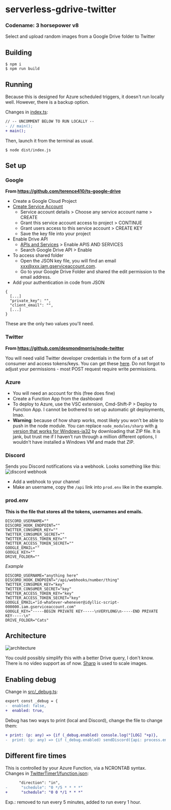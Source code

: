 # serverless-gdrive-twitter
### Codename: 3 horsepower v8
Select and upload random images from a Google Drive folder to Twitter

## Building
```
$ npm i
$ npm run build
```

## Running
Because this is designed for Azure scheduled triggers, it doesn't run locally well. However, there is a backup option.

Changes in [index.ts](src/index.ts):
```diff
// -- UNCOMMENT BELOW TO RUN LOCALLY --
- // main();
+ main();
```
Then, launch it from the terminal as usual.
```
$ node dist/index.js
```

## Set up
### Google
**From https://github.com/terence410/ts-google-drive**

- Create a Google Cloud Project
- [Create Service Account](https://console.cloud.google.com/iam-admin/serviceaccounts/create)
    - Service account details > Choose any service account name > CREATE
    - Grant this service account access to project > CONTINUE
    - Grant users access to this service account > CREATE KEY
    - Save the key file into your project
- Enable Drive API
    -  [APIs and Services](https://console.cloud.google.com/apis/dashboard) > Enable APIS AND SERVICES 
    - Search Google Drive API > Enable
- To access shared folder 
    - Open the JSON key file, you will find an email xxx@xxx.iam.gserviceaccount.com. 
    - Go to your Google Drive Folder and shared the edit permission to the email address.
- Add your authentication in code from JSON
```
{
  [...]
  "private_key": "",
  "client_email": "",
  [...]
}
```
These are the only two values you'll need.

### Twitter
**From https://github.com/desmondmorris/node-twitter**

You will need valid Twitter developer credentials in the form of a set of consumer and access tokens/keys.  You can get these [here](https://apps.twitter.com/).  Do not forgot to adjust your permissions - most POST request require write permissions.

### Azure
- You will need an account for this (free does fine)
- Create a Function App from the dashboard
- To deploy to Azure, use the VSC extension, Cmd-Shift-P > Deploy to Function App. I cannot be bothered to set up automatic git deployments, lmao.
- **Warning**: because of how sharp works, most likely you won't be able to push in the node module. You can replace `node_modules/sharp` with [a version that works for Windows-ia32](https://arxius.io/f/7c96daab) by downloading that ZIP file. It is jank, but trust me if I haven't run through a million different options, I wouldn't have installed a Windows VM and made that ZIP.

### Discord
Sends you Discord notifications via a webhook. Looks something like this:
![discord webhook](https://i.arxius.io/6c95835f.png)

- Add a webhook to your channel
- Make an username, copy the `/api` link into `prod.env` like in the example.

### prod.env
**This is the file that stores all the tokens, usernames and emails.**
```
DISCORD_USERNAME=""
DISCORD_HOOK_ENDPOINT=""
TWITTER_CONSUMER_KEY=""
TWITTER_CONSUMER_SECRET=""
TWITTER_ACCESS_TOKEN_KEY=""
TWITTER_ACCESS_TOKEN_SECRET=""
GOOGLE_EMAIL=""
GOOGLE_KEY=""
DRIVE_FOLDER=""
```
*Example*
```
DISCORD_USERNAME="anything here"
DISCORD_HOOK_ENDPOINT="/api/webhooks/number/thing"
TWITTER_CONSUMER_KEY="key"
TWITTER_CONSUMER_SECRET="key"
TWITTER_ACCESS_TOKEN_KEY="key"
TWITTER_ACCESS_TOKEN_SECRET="key"
GOOGLE_EMAIL="id-whatever-whenever@idyllic-script-000000.iam.gserviceaccount.com"
GOOGLE_KEY="-----BEGIN PRIVATE KEY-----\nVERYLONG\n-----END PRIVATE KEY-----\n"
DRIVE_FOLDER="Cats"
```

## Architecture
![architecture](https://i.arxius.io/8b2deaae.png)

You could possibly simplify this with a better Drive query, I don't know. There is no video support as of now. [Sharp](https://github.com/lovell/sharp) is used to scale images.

## Enabling debug
Change in [src/_debug.ts](src/_debug.ts):
```diff
export const _debug = {
-  enabled: false,
+  enabled: true,
```
Debug has two ways to print (local and Discord), change the file to change them:
```diff
+ print: (p: any) => {if (_debug.enabled) console.log("[LOG] "+p)},
-  print: (p: any) => {if (_debug.enabled) sendDiscord({api: process.env.DISCORD_HOOK_ENDPOINT!, username: process.env.DISCORD_USERNAME!}, Messages.debug(p))}
```

## Different fire times
This is controlled by your Azure Function, via a NCRONTAB syntax. Changes in [TwitterTimer1/function.json](TwitterTimer1/function.json):
```diff
      "direction": "in",
-      "schedule": "0 */5 * * * *"
+      "schedule": "0 0 */1 * * *"
```
Exp.: removed to run every 5 minutes, added to run every 1 hour.
